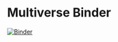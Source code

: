 # Multiverse Binder

[![Binder](http://mybinder.org/badge.svg)](http://mybinder.org/v2/gh/javierluraschi/multiverse-binder/master)

